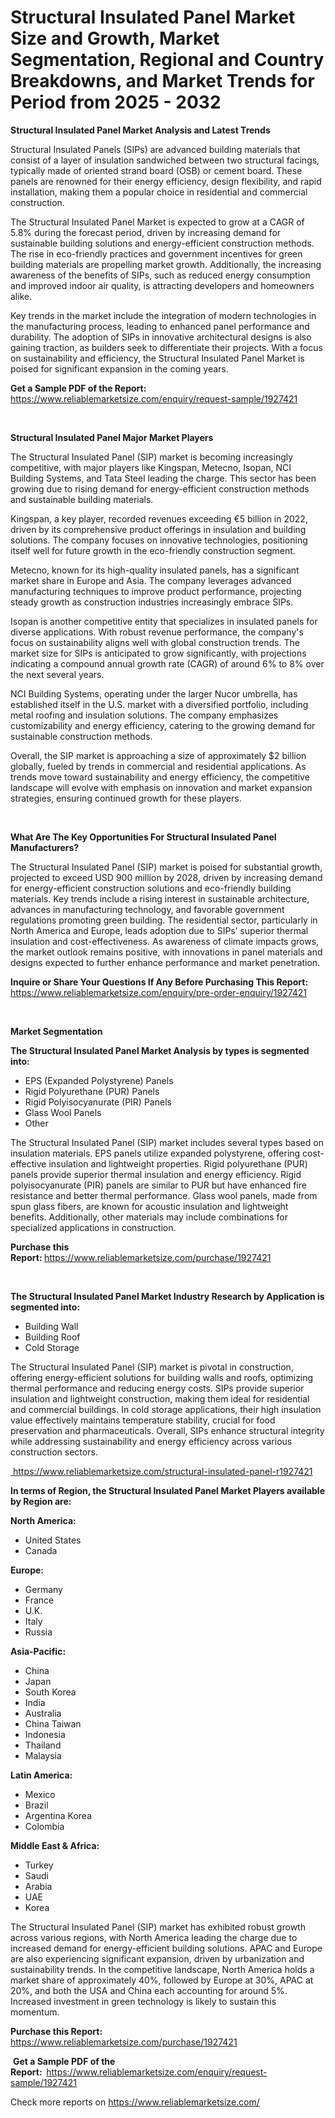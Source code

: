 <p><h1>Structural Insulated Panel Market Size and Growth, Market Segmentation, Regional and Country Breakdowns, and Market Trends for Period from 2025 -  2032</h1></p><p><strong>Structural Insulated Panel Market Analysis and Latest Trends</strong></p>
<p><p>Structural Insulated Panels (SIPs) are advanced building materials that consist of a layer of insulation sandwiched between two structural facings, typically made of oriented strand board (OSB) or cement board. These panels are renowned for their energy efficiency, design flexibility, and rapid installation, making them a popular choice in residential and commercial construction.</p><p>The Structural Insulated Panel Market is expected to grow at a CAGR of 5.8% during the forecast period, driven by increasing demand for sustainable building solutions and energy-efficient construction methods. The rise in eco-friendly practices and government incentives for green building materials are propelling market growth. Additionally, the increasing awareness of the benefits of SIPs, such as reduced energy consumption and improved indoor air quality, is attracting developers and homeowners alike.</p><p>Key trends in the market include the integration of modern technologies in the manufacturing process, leading to enhanced panel performance and durability. The adoption of SIPs in innovative architectural designs is also gaining traction, as builders seek to differentiate their projects. With a focus on sustainability and efficiency, the Structural Insulated Panel Market is poised for significant expansion in the coming years.</p></p>
<p><strong>Get a Sample PDF of the Report:&nbsp;</strong> <a href="https://www.reliablemarketsize.com/enquiry/request-sample/1927421?utm_campaign=2308&utm_medium=2&utm_source=Github&utm_content=ia&utm_term=28022025&utm_id=structural-insulated-panel">https://www.reliablemarketsize.com/enquiry/request-sample/1927421</a></p>
<p>&nbsp;</p>
<p><strong>Structural Insulated Panel Major Market Players</strong></p>
<p><p>The Structural Insulated Panel (SIP) market is becoming increasingly competitive, with major players like Kingspan, Metecno, Isopan, NCI Building Systems, and Tata Steel leading the charge. This sector has been growing due to rising demand for energy-efficient construction methods and sustainable building materials.</p><p>Kingspan, a key player, recorded revenues exceeding €5 billion in 2022, driven by its comprehensive product offerings in insulation and building solutions. The company focuses on innovative technologies, positioning itself well for future growth in the eco-friendly construction segment.</p><p>Metecno, known for its high-quality insulated panels, has a significant market share in Europe and Asia. The company leverages advanced manufacturing techniques to improve product performance, projecting steady growth as construction industries increasingly embrace SIPs.</p><p>Isopan is another competitive entity that specializes in insulated panels for diverse applications. With robust revenue performance, the company's focus on sustainability aligns well with global construction trends. The market size for SIPs is anticipated to grow significantly, with projections indicating a compound annual growth rate (CAGR) of around 6% to 8% over the next several years.</p><p>NCI Building Systems, operating under the larger Nucor umbrella, has established itself in the U.S. market with a diversified portfolio, including metal roofing and insulation solutions. The company emphasizes customizability and energy efficiency, catering to the growing demand for sustainable construction methods.</p><p>Overall, the SIP market is approaching a size of approximately $2 billion globally, fueled by trends in commercial and residential applications. As trends move toward sustainability and energy efficiency, the competitive landscape will evolve with emphasis on innovation and market expansion strategies, ensuring continued growth for these players.</p></p>
<p>&nbsp;</p>
<p><strong>What Are The Key Opportunities For Structural Insulated Panel Manufacturers?</strong></p>
<p><p>The Structural Insulated Panel (SIP) market is poised for substantial growth, projected to exceed USD 900 million by 2028, driven by increasing demand for energy-efficient construction solutions and eco-friendly building materials. Key trends include a rising interest in sustainable architecture, advances in manufacturing technology, and favorable government regulations promoting green building. The residential sector, particularly in North America and Europe, leads adoption due to SIPs’ superior thermal insulation and cost-effectiveness. As awareness of climate impacts grows, the market outlook remains positive, with innovations in panel materials and designs expected to further enhance performance and market penetration.</p></p>
<p><strong>Inquire or Share Your Questions If Any Before Purchasing This Report:</strong> <a href="https://www.reliablemarketsize.com/enquiry/pre-order-enquiry/1927421?utm_campaign=2308&utm_medium=2&utm_source=Github&utm_content=ia&utm_term=28022025&utm_id=structural-insulated-panel">https://www.reliablemarketsize.com/enquiry/pre-order-enquiry/1927421</a></p>
<p>&nbsp;</p>
<p><strong>Market Segmentation</strong></p>
<p><strong>The Structural Insulated Panel Market Analysis by types is segmented into:</strong></p>
<p><ul><li>EPS (Expanded Polystyrene) Panels</li><li>Rigid Polyurethane (PUR) Panels</li><li>Rigid Polyisocyanurate (PIR) Panels</li><li>Glass Wool Panels</li><li>Other</li></ul></p>
<p><p>The Structural Insulated Panel (SIP) market includes several types based on insulation materials. EPS panels utilize expanded polystyrene, offering cost-effective insulation and lightweight properties. Rigid polyurethane (PUR) panels provide superior thermal insulation and energy efficiency. Rigid polyisocyanurate (PIR) panels are similar to PUR but have enhanced fire resistance and better thermal performance. Glass wool panels, made from spun glass fibers, are known for acoustic insulation and lightweight benefits. Additionally, other materials may include combinations for specialized applications in construction.</p></p>
<p><strong>Purchase this Report:&nbsp;</strong><a href="https://www.reliablemarketsize.com/purchase/1927421?utm_campaign=2308&utm_medium=2&utm_source=Github&utm_content=ia&utm_term=28022025&utm_id=structural-insulated-panel">https://www.reliablemarketsize.com/purchase/1927421</a></p>
<p>&nbsp;</p>
<p><strong>The Structural Insulated Panel Market Industry Research by Application is segmented into:</strong></p>
<p><ul><li>Building Wall</li><li>Building Roof</li><li>Cold Storage</li></ul></p>
<p><p>The Structural Insulated Panel (SIP) market is pivotal in construction, offering energy-efficient solutions for building walls and roofs, optimizing thermal performance and reducing energy costs. SIPs provide superior insulation and lightweight construction, making them ideal for residential and commercial buildings. In cold storage applications, their high insulation value effectively maintains temperature stability, crucial for food preservation and pharmaceuticals. Overall, SIPs enhance structural integrity while addressing sustainability and energy efficiency across various construction sectors.</p></p>
<p><a href="https://www.reliablemarketsize.com/structural-insulated-panel-r1927421?utm_campaign=2308&utm_medium=2&utm_source=Github&utm_content=ia&utm_term=28022025&utm_id=structural-insulated-panel">&nbsp;https://www.reliablemarketsize.com/structural-insulated-panel-r1927421</a></p>
<p><strong>In terms of Region, the Structural Insulated Panel Market Players available by Region are:</strong></p>
<p>
    <p> <strong> North America: </strong>
        <ul>
            <li>United States</li>
            <li>Canada</li>
        </ul>
        </p> 
    <p> <strong> Europe: </strong>
        <ul>
            <li>Germany</li>
            <li>France</li>
            <li>U.K.</li>
            <li>Italy</li>
            <li>Russia</li>
        </ul>
        </p> 
    <p> <strong> Asia-Pacific: </strong>
        <ul>
            <li>China</li>
            <li>Japan</li>
            <li>South Korea</li>
            <li>India</li>
            <li>Australia</li>
            <li>China Taiwan</li>
            <li>Indonesia</li>
            <li>Thailand</li>
            <li>Malaysia</li>
        </ul>
        </p> 
    <p> <strong> Latin America: </strong>
        <ul>
            <li>Mexico</li>
            <li>Brazil</li>
            <li>Argentina Korea</li>
            <li>Colombia</li>
        </ul>
        </p> 
    <p> <strong> Middle East & Africa: </strong>
        <ul>
            <li>Turkey</li>
            <li>Saudi</li>
            <li>Arabia</li>
            <li>UAE</li>
            <li>Korea</li>
        </ul>
    </p>
    </p>
<p><p>The Structural Insulated Panel (SIP) market has exhibited robust growth across various regions, with North America leading the charge due to increased demand for energy-efficient building solutions. APAC and Europe are also experiencing significant expansion, driven by urbanization and sustainability trends. In the competitive landscape, North America holds a market share of approximately 40%, followed by Europe at 30%, APAC at 20%, and both the USA and China each accounting for around 5%. Increased investment in green technology is likely to sustain this momentum.</p></p>
<p><strong>Purchase this Report: </strong><a href="https://www.reliablemarketsize.com/purchase/1927421?utm_campaign=2308&utm_medium=2&utm_source=Github&utm_content=ia&utm_term=28022025&utm_id=structural-insulated-panel">https://www.reliablemarketsize.com/purchase/1927421</a></p>
<p>&nbsp;<strong>Get a Sample PDF of the Report:&nbsp;&nbsp;</strong><a href="https://www.reliablemarketsize.com/enquiry/request-sample/1927421?utm_campaign=2308&utm_medium=2&utm_source=Github&utm_content=ia&utm_term=28022025&utm_id=structural-insulated-panel">https://www.reliablemarketsize.com/enquiry/request-sample/1927421</a></p>
<p><strong></strong></p>
<p>Check more reports on <a href="https://www.reliablemarketsize.com/?utm_campaign=2308&utm_medium=2&utm_source=Github&utm_content=ia&utm_term=28022025&utm_id=structural-insulated-panel">https://www.reliablemarketsize.com/</a></p>